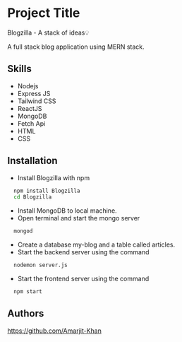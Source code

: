 
# Project Title

Blogzilla - A stack of ideas💡 

A full stack blog application using MERN stack.
## Skills
* Nodejs
* Express JS
* Tailwind CSS
* ReactJS
* MongoDB
* Fetch Api
* HTML
* CSS
## Installation

* Install Blogzilla with npm

```bash
  npm install Blogzilla
  cd Blogzilla
```
* Install MongoDB to local machine.
* Open terminal and start the mongo server
```bash
  mongod
```
* Create a database my-blog and a table called articles.
* Start the backend server using the command
```bash
  nodemon server.js
```
* Start the frontend server using the command
```bash
  npm start
```
    
## Authors

https://github.com/Amarjit-Khan